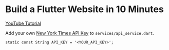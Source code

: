 # Build a Flutter Website in 10 Minutes
[YouTube Tutorial](https://youtu.be/HjlnT2ieh70)

Add your own [New York Times API Key](https://developer.nytimes.com/) to `services/api_service.dart`.

`static const String API_KEY = '<YOUR_API_KEY>';`